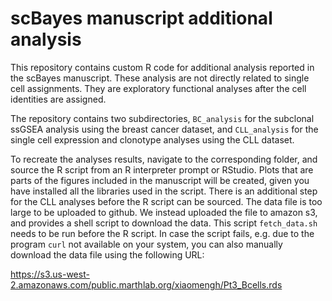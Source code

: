scBayes manuscript additional analysis
======================================

This repository contains custom R code for additional analysis reported in the
scBayes manuscript. These analysis are not directly related to single cell
assignments. They are exploratory functional analyses after the cell identities
are assigned.

The repository contains two subdirectories, `BC_analysis` for the subclonal
ssGSEA analysis using the breast cancer dataset, and `CLL_analysis` for the
single cell expression and clonotype analyses using the CLL dataset.

To recreate the analyses results, navigate to the corresponding folder, and
source the R script from an R interpreter prompt or RStudio. Plots that are
parts of the figures included in the manuscript will be created, given you have
installed all the libraries used in the script. There is an additional step for
the CLL analyses before the R script can be sourced. The data file is too large
to be uploaded to github. We instead uploaded the file to amazon s3, and
provides a shell script to download the data. This script `fetch_data.sh` needs
to be run before the R script. In case the script fails, e.g. due to the
program `curl` not available on your system, you can also manually download the
data file using the following URL:

https://s3.us-west-2.amazonaws.com/public.marthlab.org/xiaomengh/Pt3_Bcells.rds
